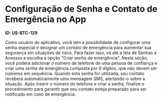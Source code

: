 # Configuração de Senha e Contato de Emergência no App

**ID: US-BTC-129**

Como usuário do aplicativo, você tem a possibilidade de configurar uma senha especial e designar um contato de emergência para aumentar sua segurança em situações de risco. Para fazer isso, vá até a tela de Senhas e Acessos e escolha a opção "Criar senha de emergência". Nesta seção, você poderá adicionar o número de telefone de uma pessoa de confiança e criar uma senha de emergência composta por 6 dígitos, que não devem ser números em sequência. Quando esta senha for utilizada, seu contato receberá automaticamente uma mensagem SMS, alertando-o sobre a situação. Após inserir o número do telefone e criar a senha, finalize o procedimento para garantir que seu contato esteja preparado para ser notificado em caso de emergência.